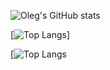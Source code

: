 ![Oleg's GitHub stats](https://github-readme-stats.vercel.app/api?username=Vlasovets&count_private=true&show_icons=true&theme=buefy)

[![Top Langs](https://github-readme-stats.vercel.app/api/top-langs/?username=Vlasovets)]

[![Top Langs](https://github-readme-stats.vercel.app/api/top-langs/?username=Vlasovets&hide=jupyter)
